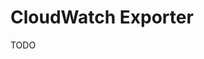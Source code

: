# CloudWatch Exporter

<!--
https://github.com/prometheus-community/helm-charts/tree/main/charts/prometheus-cloudwatch-exporter
-->

TODO
